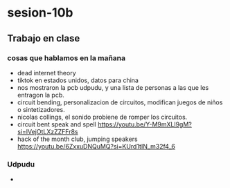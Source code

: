 # sesion-10b

## Trabajo en clase

### cosas que hablamos en la mañana

- dead internet theory
- tiktok en estados unidos, datos para china
- nos mostraron la pcb udpudu, y una lista de personas a las que les entragon la pcb.
- circuit bending, personalizacion de circuitos, modifican juegos de niños o sintetizadores.
- nicolas collings, el sonido probiene de romper los circuitos.
- circuit bent speak and spell <https://youtu.be/Y-M9mXLl9gM?si=lVejOtLXzZZFFr8s>
- hack of the month club, jumping speakers <https://youtu.be/6ZxxuDNQuMQ?si=KUrd1tIN_m32f4_6>

### Udpudu

- 
